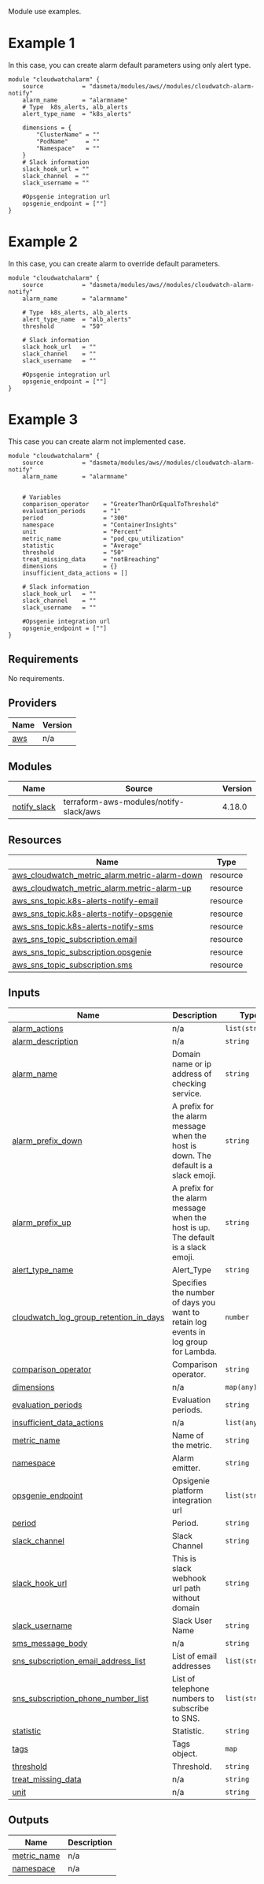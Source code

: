 Module use examples.

# Example 1

In this case, you can create alarm default parameters using only alert type.

```
module "cloudwatchalarm" {
    source           = "dasmeta/modules/aws//modules/cloudwatch-alarm-notify"
    alarm_name       = "alarmname"
    # Type  k8s_alerts, alb_alerts
    alert_type_name  = "k8s_alerts"

    dimensions = {
        "ClusterName" = ""
        "PodName"     = ""
        "Namespace"   = ""
    }
    # Slack information
    slack_hook_url = ""
    slack_channel  = ""
    slack_username = ""

    #Opsgenie integration url
    opsgenie_endpoint = [""]
}
```

# Example 2

In this case, you can create alarm to override default parameters.

```
module "cloudwatchalarm" {
    source           = "dasmeta/modules/aws//modules/cloudwatch-alarm-notify"
    alarm_name       = "alarmname"

    # Type  k8s_alerts, alb_alerts
    alert_type_name  = "alb_alerts"
    threshold        = "50"

    # Slack information
    slack_hook_url   = ""
    slack_channel    = ""
    slack_username   = ""

    #Opsgenie integration url
    opsgenie_endpoint = [""]
}
```

# Example 3

This case you can create alarm not implemented case.

```
module "cloudwatchalarm" {
    source           = "dasmeta/modules/aws//modules/cloudwatch-alarm-notify"
    alarm_name       = "alarmname"


    # Variables
    comparison_operator    = "GreaterThanOrEqualToThreshold"
    evaluation_periods     = "1"
    period                 = "300"
    namespace              = "ContainerInsights"
    unit                   = "Percent"
    metric_name            = "pod_cpu_utilization"
    statistic              = "Average"
    threshold              = "50"
    treat_missing_data     = "notBreaching"
    dimensions             = {}
    insufficient_data_actions = []

    # Slack information
    slack_hook_url   = ""
    slack_channel    = ""
    slack_username   = ""

    #Opsgenie integration url
    opsgenie_endpoint = [""]
}
```

<!-- BEGINNING OF PRE-COMMIT-TERRAFORM DOCS HOOK -->
## Requirements

No requirements.

## Providers

| Name | Version |
|------|---------|
| <a name="provider_aws"></a> [aws](#provider\_aws) | n/a |

## Modules

| Name | Source | Version |
|------|--------|---------|
| <a name="module_notify_slack"></a> [notify\_slack](#module\_notify\_slack) | terraform-aws-modules/notify-slack/aws | 4.18.0 |

## Resources

| Name | Type |
|------|------|
| [aws_cloudwatch_metric_alarm.metric-alarm-down](https://registry.terraform.io/providers/hashicorp/aws/latest/docs/resources/cloudwatch_metric_alarm) | resource |
| [aws_cloudwatch_metric_alarm.metric-alarm-up](https://registry.terraform.io/providers/hashicorp/aws/latest/docs/resources/cloudwatch_metric_alarm) | resource |
| [aws_sns_topic.k8s-alerts-notify-email](https://registry.terraform.io/providers/hashicorp/aws/latest/docs/resources/sns_topic) | resource |
| [aws_sns_topic.k8s-alerts-notify-opsgenie](https://registry.terraform.io/providers/hashicorp/aws/latest/docs/resources/sns_topic) | resource |
| [aws_sns_topic.k8s-alerts-notify-sms](https://registry.terraform.io/providers/hashicorp/aws/latest/docs/resources/sns_topic) | resource |
| [aws_sns_topic_subscription.email](https://registry.terraform.io/providers/hashicorp/aws/latest/docs/resources/sns_topic_subscription) | resource |
| [aws_sns_topic_subscription.opsgenie](https://registry.terraform.io/providers/hashicorp/aws/latest/docs/resources/sns_topic_subscription) | resource |
| [aws_sns_topic_subscription.sms](https://registry.terraform.io/providers/hashicorp/aws/latest/docs/resources/sns_topic_subscription) | resource |

## Inputs

| Name | Description | Type | Default | Required |
|------|-------------|------|---------|:--------:|
| <a name="input_alarm_actions"></a> [alarm\_actions](#input\_alarm\_actions) | n/a | `list(string)` | `[]` | no |
| <a name="input_alarm_description"></a> [alarm\_description](#input\_alarm\_description) | n/a | `string` | `""` | no |
| <a name="input_alarm_name"></a> [alarm\_name](#input\_alarm\_name) | Domain name or ip address of checking service. | `string` | n/a | yes |
| <a name="input_alarm_prefix_down"></a> [alarm\_prefix\_down](#input\_alarm\_prefix\_down) | A prefix for the alarm message when the host is down. The default is a slack emoji. | `string` | `":x: "` | no |
| <a name="input_alarm_prefix_up"></a> [alarm\_prefix\_up](#input\_alarm\_prefix\_up) | A prefix for the alarm message when the host is up. The default is a slack emoji. | `string` | `":white_check_mark: "` | no |
| <a name="input_alert_type_name"></a> [alert\_type\_name](#input\_alert\_type\_name) | Alert\_Type | `string` | `"other"` | no |
| <a name="input_cloudwatch_log_group_retention_in_days"></a> [cloudwatch\_log\_group\_retention\_in\_days](#input\_cloudwatch\_log\_group\_retention\_in\_days) | Specifies the number of days you want to retain log events in log group for Lambda. | `number` | `0` | no |
| <a name="input_comparison_operator"></a> [comparison\_operator](#input\_comparison\_operator) | Comparison operator. | `string` | `""` | no |
| <a name="input_dimensions"></a> [dimensions](#input\_dimensions) | n/a | `map(any)` | `{}` | no |
| <a name="input_evaluation_periods"></a> [evaluation\_periods](#input\_evaluation\_periods) | Evaluation periods. | `string` | `""` | no |
| <a name="input_insufficient_data_actions"></a> [insufficient\_data\_actions](#input\_insufficient\_data\_actions) | n/a | `list(any)` | `[]` | no |
| <a name="input_metric_name"></a> [metric\_name](#input\_metric\_name) | Name of the metric. | `string` | `""` | no |
| <a name="input_namespace"></a> [namespace](#input\_namespace) | Alarm emitter. | `string` | `""` | no |
| <a name="input_opsgenie_endpoint"></a> [opsgenie\_endpoint](#input\_opsgenie\_endpoint) | Opsigenie platform integration url | `list(string)` | `[]` | no |
| <a name="input_period"></a> [period](#input\_period) | Period. | `string` | `""` | no |
| <a name="input_slack_channel"></a> [slack\_channel](#input\_slack\_channel) | Slack Channel | `string` | `""` | no |
| <a name="input_slack_hook_url"></a> [slack\_hook\_url](#input\_slack\_hook\_url) | This is slack webhook url path without domain | `string` | `""` | no |
| <a name="input_slack_username"></a> [slack\_username](#input\_slack\_username) | Slack User Name | `string` | `""` | no |
| <a name="input_sms_message_body"></a> [sms\_message\_body](#input\_sms\_message\_body) | n/a | `string` | `"sms_message_body"` | no |
| <a name="input_sns_subscription_email_address_list"></a> [sns\_subscription\_email\_address\_list](#input\_sns\_subscription\_email\_address\_list) | List of email addresses | `list(string)` | `[]` | no |
| <a name="input_sns_subscription_phone_number_list"></a> [sns\_subscription\_phone\_number\_list](#input\_sns\_subscription\_phone\_number\_list) | List of telephone numbers to subscribe to SNS. | `list(string)` | `[]` | no |
| <a name="input_statistic"></a> [statistic](#input\_statistic) | Statistic. | `string` | `""` | no |
| <a name="input_tags"></a> [tags](#input\_tags) | Tags object. | `map` | `{}` | no |
| <a name="input_threshold"></a> [threshold](#input\_threshold) | Threshold. | `string` | `""` | no |
| <a name="input_treat_missing_data"></a> [treat\_missing\_data](#input\_treat\_missing\_data) | n/a | `string` | `""` | no |
| <a name="input_unit"></a> [unit](#input\_unit) | n/a | `string` | `""` | no |

## Outputs

| Name | Description |
|------|-------------|
| <a name="output_metric_name"></a> [metric\_name](#output\_metric\_name) | n/a |
| <a name="output_namespace"></a> [namespace](#output\_namespace) | n/a |
<!-- END OF PRE-COMMIT-TERRAFORM DOCS HOOK -->
